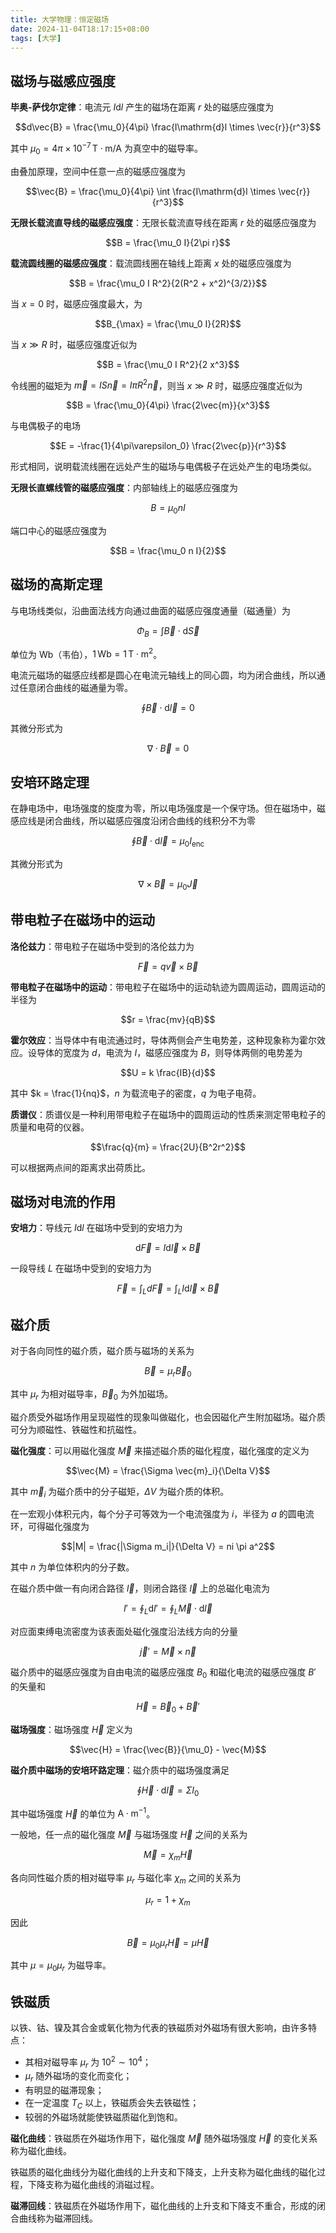 ```yaml
---
title: 大学物理：恒定磁场
date: 2024-11-04T18:17:15+08:00
tags: [大学]
---
```


## 磁场与磁感应强度

**毕奥-萨伐尔定律**：电流元 $I\mathrm{d}l$ 产生的磁场在距离 $r$ 处的磁感应强度为

$$d\vec{B} = \frac{\mu_0}{4\pi} \frac{I\mathrm{d}l \times \vec{r}}{r^3}$$

其中 $\mu_0 = 4\pi \times 10^{-7} \, \mathrm{T \cdot m/A}$ 为真空中的磁导率。

由叠加原理，空间中任意一点的磁感应强度为

$$\vec{B} = \frac{\mu_0}{4\pi} \int \frac{I\mathrm{d}l \times \vec{r}}{r^3}$$

**无限长载流直导线的磁感应强度**：无限长载流直导线在距离 $r$ 处的磁感应强度为

$$B = \frac{\mu_0 I}{2\pi r}$$

**载流圆线圈的磁感应强度**：载流圆线圈在轴线上距离 $x$ 处的磁感应强度为

$$B = \frac{\mu_0 I R^2}{2(R^2 + x^2)^{3/2}}$$

当 $x = 0$ 时，磁感应强度最大，为

$$B_{\max} = \frac{\mu_0 I}{2R}$$

当 $x \gg R$ 时，磁感应强度近似为

$$B = \frac{\mu_0 I R^2}{2 x^3}$$

令线圈的磁矩为 $\vec{m} = IS\vec{n} = I\pi R^2 \vec{n}$，则当 $x \gg R$ 时，磁感应强度近似为

$$B = \frac{\mu_0}{4\pi} \frac{2\vec{m}}{x^3}$$

与电偶极子的电场

$$E = -\frac{1}{4\pi\varepsilon_0} \frac{2\vec{p}}{r^3}$$

形式相同，说明载流线圈在远处产生的磁场与电偶极子在远处产生的电场类似。

**无限长直螺线管的磁感应强度**：内部轴线上的磁感应强度为

$$B = \mu_0 n I$$

端口中心的磁感应强度为

$$B = \frac{\mu_0 n I}{2}$$

## 磁场的高斯定理

与电场线类似，沿曲面法线方向通过曲面的磁感应强度通量（磁通量）为

$$\Phi_B = \int \vec{B} \cdot \mathrm{d}\vec{S}$$

单位为 $\mathrm{Wb}$（韦伯），$1 \, \mathrm{Wb} = 1 \, \mathrm{T \cdot m^2}$。

电流元磁场的磁感应线都是圆心在电流元轴线上的同心圆，均为闭合曲线，所以通过任意闭合曲线的磁通量为零。

$$\oint \vec{B} \cdot \mathrm{d}\vec{l} = 0$$

其微分形式为

$$\nabla \cdot \vec{B} = 0$$

## 安培环路定理

在静电场中，电场强度的旋度为零，所以电场强度是一个保守场。但在磁场中，磁感应线是闭合曲线，所以磁感应强度沿闭合曲线的线积分不为零

$$\oint \vec{B} \cdot \mathrm{d}\vec{l} = \mu_0 I_{\text{enc}}$$

其微分形式为

$$\nabla \times \vec{B} = \mu_0 \vec{J}$$

## 带电粒子在磁场中的运动

**洛伦兹力**：带电粒子在磁场中受到的洛伦兹力为

$$\vec{F} = q\vec{v} \times \vec{B}$$

**带电粒子在磁场中的运动**：带电粒子在磁场中的运动轨迹为圆周运动，圆周运动的半径为

$$r = \frac{mv}{qB}$$

**霍尔效应**：当导体中有电流通过时，导体两侧会产生电势差，这种现象称为霍尔效应。设导体的宽度为 $d$，电流为 $I$，磁感应强度为 $B$，则导体两侧的电势差为

$$U = k \frac{IB}{d}$$

其中 $k = \frac{1}{nq}$，$n$ 为载流电子的密度，$q$ 为电子电荷。

**质谱仪**：质谱仪是一种利用带电粒子在磁场中的圆周运动的性质来测定带电粒子的质量和电荷的仪器。

$$\frac{q}{m} = \frac{2U}{B^2r^2}$$

可以根据两点间的距离求出荷质比。

## 磁场对电流的作用

**安培力**：导线元 $I\mathrm{d}l$ 在磁场中受到的安培力为

$$\mathrm{d}\vec{F} = I\mathrm{d}\vec{l} \times \vec{B}$$

一段导线 $L$ 在磁场中受到的安培力为

$$\vec{F} = \int_L d\vec{F} = \int_L I \mathrm{d} \vec{l} \times \vec{B}$$

## 磁介质

对于各向同性的磁介质，磁介质与磁场的关系为

$$\vec{B} = \mu_r \vec{B}_0$$

其中 $\mu_r$ 为相对磁导率，$\vec{B}_0$ 为外加磁场。

磁介质受外磁场作用呈现磁性的现象叫做磁化，也会因磁化产生附加磁场。磁介质可分为顺磁性、铁磁性和抗磁性。

**磁化强度**：可以用磁化强度 $\vec{M}$ 来描述磁介质的磁化程度，磁化强度的定义为

$$\vec{M} = \frac{\Sigma \vec{m}_i}{\Delta V}$$

其中 $\vec{m}_i$ 为磁介质中的分子磁矩，$\Delta V$ 为磁介质的体积。

在一宏观小体积元内，每个分子可等效为一个电流强度为 $i$，半径为 $a$ 的圆电流环，可得磁化强度为

$$|M| = \frac{|\Sigma m_i|}{\Delta V} = ni \pi a^2$$

其中 $n$ 为单位体积内的分子数。

在磁介质中做一有向闭合路径 $\vec{l}$，则闭合路径 $\vec{l}$ 上的总磁化电流为

$$I' = \oint_L \mathrm{d}I' = \oint_L \vec{M} \cdot \mathrm{d}\vec{l}$$

对应面束缚电流密度为该表面处磁化强度沿法线方向的分量

$$\vec{j}' = \vec{M} \times \vec{n}$$

磁介质中的磁感应强度为自由电流的磁感应强度 $B_0$ 和磁化电流的磁感应强度 $B'$ 的矢量和

$$\vec{H} = \vec{B}_0 + \vec{B}'$$

**磁场强度**：磁场强度 $\vec{H}$ 定义为

$$\vec{H} = \frac{\vec{B}}{\mu_0} - \vec{M}$$

**磁介质中磁场的安培环路定理**：磁介质中的磁场强度满足

$$\oint \vec{H} \cdot \mathrm{d}\vec{l} = \Sigma I_0$$

其中磁场强度 $\vec{H}$ 的单位为 $\mathrm{A \cdot m^{-1}}$。

一般地，任一点的磁化强度 $\vec{M}$ 与磁场强度 $\vec{H}$ 之间的关系为

$$\vec{M} = \chi_m \vec{H}$$

各向同性磁介质的相对磁导率 $\mu_r$ 与磁化率 $\chi_m$ 之间的关系为

$$\mu_r = 1 + \chi_m$$

因此

$$\vec{B} = \mu_0 \mu_r \vec{H} = \mu \vec{H}$$

其中 $\mu = \mu_0 \mu_r$ 为磁导率。

## 铁磁质

以铁、钴、镍及其合金或氧化物为代表的铁磁质对外磁场有很大影响，由许多特点：

- 其相对磁导率 $\mu_r$ 为 $10^2 \sim 10^4$；
- $\mu_r$ 随外磁场的变化而变化；
- 有明显的磁滞现象；
- 在一定温度 $T_C$ 以上，铁磁质会失去铁磁性；
- 较弱的外磁场就能使铁磁质磁化到饱和。

**磁化曲线**：铁磁质在外磁场作用下，磁化强度 $\vec{M}$ 随外磁场强度 $\vec{H}$ 的变化关系称为磁化曲线。

铁磁质的磁化曲线分为磁化曲线的上升支和下降支，上升支称为磁化曲线的磁化过程，下降支称为磁化曲线的消磁过程。

**磁滞回线**：铁磁质在外磁场作用下，磁化曲线的上升支和下降支不重合，形成的闭合曲线称为磁滞回线。
